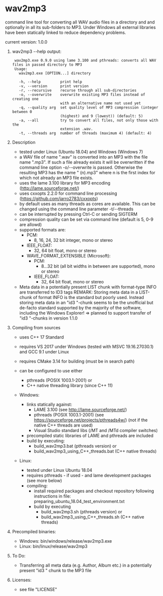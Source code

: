 # wav2mp3
command line tool for converting all WAV audio files in a directory
and and optionally in all its sub-folders to MP3.
Under Windows all external libraries have been statically linked to reduce
dependency problems.

current version: 1.0.0

1. wav2mp3 --help output:

        wav2mp3.exe 0.9.0 using lame 3.100 and pthreads: converts all WAV files in passed directory to MP3
        Usage:
          wav2mp3.exe [OPTION...] directory

          -h, --help         print help
          -v, --version      print version
          -r, --recursive    recurse through all sub-directories
          -o, --overwrite    overwrite existing MP3 files instead of creating one
                             with an alternative name not used yet
          -q, --quality arg  set quality level of MP3 compression (integer between 0
                             (highest) and 9 (lowest)) (default: 5)
          -a, --all          try to convert all files, not only those with the
                             extension .wav.
          -t, --threads arg  number of threads (maximum 4) (default: 4)

2. Description
   - tested under Linux (Ubuntu 18.04)
     and Windows (Windows 7)
   - a WAV file of name "<name>.wav" is converted into an MP3 with the file name
     "<name>.mp3". If such a file already exists it will be
     overwritten if the command line option -o/--overwrite is passed.
     Otherwise the resulting MP3 has the name
     "<name> (n).mp3" where n is the first index for which not already
     an MP3 file exists.
   - uses the lame 3.100 library for MP3 encoding (http://lame.sourceforge.net/)
   - uses cxxopts 2.2.0 for command line processing (https://github.com/jarro2783/cxxopts)
   - by default uses as many threads as cores are available.
     This can be changed using the command line parameter -t/--threads
   - can be interrupted by pressing Ctrl-C or sending SIGTERM
   - compression quality can be set via command line (default is 5, 0-9 are allowd)
   - supported formats are:
     - PCM:
       - 8, 16, 24, 32 bit integer, mono or stereo
     - IEEE_FLOAT:
       - 32, 64 bit float, mono or stereo
     - WAVE_FORMAT_EXTENSIBLE (Microsoft):
       - PCM:
       	 - 8...32 bit (all bit widths in between are supported),
           mono or stereo
       - IEEE_FLOAT:
       	 - 32, 64 bit float, mono or stereo
   - Meta data in a potentially present LIST chunk with format-type INFO are transferred to
     ID3 tags
     REMARK: Storing meta data in a LIST-chunk of format INFO is the standard but poorly used.
             Instead storing meta data in an "id3 "-chunk seems to be the unofficial but de-facto
	     standard supported by the majority of the software, including the Windows Explorer!
	     => planned to support transfer of "id3 "-chunks in version 1.1.0
2. Compiling from sources
   - uses C++ 17 Standard
   - requires VS 2017 under Windows (tested with MSVC 19.16.27030.1) and
     GCC 9.1 under Linux
   - requires CMake 3.14 for building (must be in search path)
   - can be configured to use either
     - pthreads (POSIX 1003.1-2001) or
     - C++ native threading library (since C++ 11)
   - Windows:
     - links statically against:
         * LAME 3.100 (see http://lame.sourceforge.net/)
         * pthreads (POSIX 1003.1-2001)
           (see https://sourceforge.net/projects/pthreads4w/)
           (not if the native C++ threads are used)
         * Visual Studio standard libs (/MT and /MTd compiler switches)
     - precompiled static libraries of LAME and pthreads are included
     - build by executing:
       - build_wav2mp3.bat (pthreads version) or
       - build_wav2mp3_using_C++_threads.bat (C++ native threads)
          
   - Linux:
     - tested under Linux Ubuntu 18.04
     - requires pthreads - if used - and lame development packages
       (see more below)
     - compiling:
       - install required packages and checkout repository
         following instructions in file:
            preparing_ubuntu_18.04_test_environment.txt
       - build by executing
          * build_wav2mp3.sh (pthreads version) or
          * build_wav2mp3_using_C++_threads.sh (C++ native threads)

3. Precompiled binaries:
   - Windows: bin/windows/release/wav2mp3.exe
   - Linux:   bin/linux/release/wav2mp3

4. To Do:
   - Transferring all meta data (e.g. Author, Album etc.)
     in a potentially present "id3 " chunk to the MP3 file

5. Licenses:
   - see file "LICENSE"
